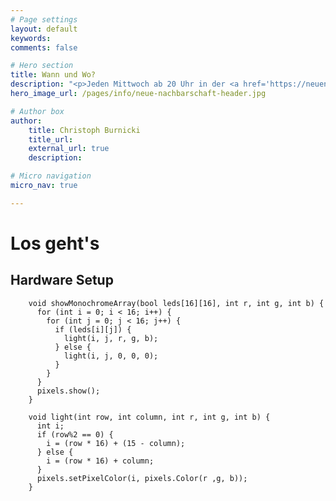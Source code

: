 ```yaml
---
# Page settings
layout: default
keywords:
comments: false

# Hero section
title: Wann und Wo?
description: "<p>Jeden Mittwoch ab 20 Uhr in der <a href='https://neuenachbarschaft.de/'>Neuen Nachbarschaft Moabit</a>.</p>"
hero_image_url: /pages/info/neue-nachbarschaft-header.jpg

# Author box
author:
    title: Christoph Burnicki
    title_url:
    external_url: true
    description:

# Micro navigation
micro_nav: true

---
```


# Los geht's

## Hardware Setup


        void showMonochromeArray(bool leds[16][16], int r, int g, int b) {
          for (int i = 0; i < 16; i++) {
            for (int j = 0; j < 16; j++) {
              if (leds[i][j]) {
                light(i, j, r, g, b);
              } else {
                light(i, j, 0, 0, 0);
              }
            }
          }
          pixels.show();
        }
        
        void light(int row, int column, int r, int g, int b) {
          int i;
          if (row%2 == 0) {
            i = (row * 16) + (15 - column);
          } else {
            i = (row * 16) + column;
          }
          pixels.setPixelColor(i, pixels.Color(r ,g, b));
        }



